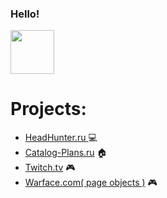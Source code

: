 ### Hello! 

<img src="https://user-images.githubusercontent.com/110921807/187745592-14e51cd5-4bd3-45e4-9c28-75872390ba46.gif" width="70">

# **Projects:**

* [HeadHunter.ru ](https://github.com/DariaSmit/AUTO-1RU.HeadHunter) :computer:
* [Catalog-Plans.ru](https://github.com/DariaSmit/AUTO-1RU.CatalogPlans)  :house:
* [Twitch.tv](https://github.com/DariaSmit/AUTO-3-Twitch.tv) :video_game:
* [Warface.com( page objects )](https://github.com/DariaSmit/com.Warface/tree/master) :video_game:


<img src="https://komarev.com/ghpvc/?username=DariaSmit&style=flat-square&color=blue" alt=""/>
